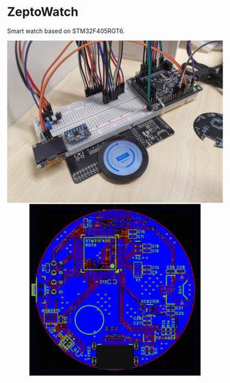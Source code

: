 # ZeptoWatch
Smart watch based on STM32F405RGT6.

<div align="center"><img src="Documents/imgs/IMG_20221120_230033.jpg" width="600"></div>

<div align="center"><img src="Documents/imgs/IMG_20221120_231222.png" width="400"></div>
